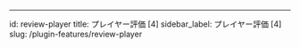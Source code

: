 ---
id: review-player
title: プレイヤー評価 [4]
sidebar_label: プレイヤー評価 [4]
slug: /plugin-features/review-player
